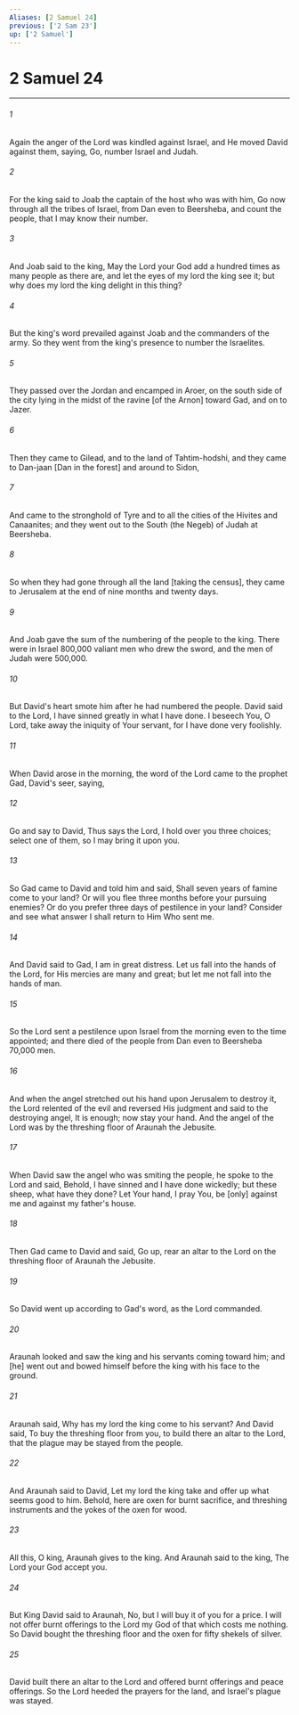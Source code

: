 ```yaml
---
Aliases: [2 Samuel 24]
previous: ['2 Sam 23']
up: ['2 Samuel']
---
```

# 2 Samuel 24

***














###### 1 






Again the anger of the Lord was kindled against Israel, and He moved David against them, saying, Go, number Israel and Judah. 













###### 2 






For the king said to Joab the captain of the host who was with him, Go now through all the tribes of Israel, from Dan even to Beersheba, and count the people, that I may know their number. 













###### 3 






And Joab said to the king, May the Lord your God add a hundred times as many people as there are, and let the eyes of my lord the king see it; but why does my lord the king delight in this thing? 













###### 4 






But the king's word prevailed against Joab and the commanders of the army. So they went from the king's presence to number the Israelites. 













###### 5 






They passed over the Jordan and encamped in Aroer, on the south side of the city lying in the midst of the ravine [of the Arnon] toward Gad, and on to Jazer. 













###### 6 






Then they came to Gilead, and to the land of Tahtim-hodshi, and they came to Dan-jaan [Dan in the forest] and around to Sidon, 













###### 7 






And came to the stronghold of Tyre and to all the cities of the Hivites and Canaanites; and they went out to the South (the Negeb) of Judah at Beersheba. 













###### 8 






So when they had gone through all the land [taking the census], they came to Jerusalem at the end of nine months and twenty days. 













###### 9 






And Joab gave the sum of the numbering of the people to the king. There were in Israel 800,000 valiant men who drew the sword, and the men of Judah were 500,000. 













###### 10 






But David's heart smote him after he had numbered the people. David said to the Lord, I have sinned greatly in what I have done. I beseech You, O Lord, take away the iniquity of Your servant, for I have done very foolishly. 













###### 11 






When David arose in the morning, the word of the Lord came to the prophet Gad, David's seer, saying, 













###### 12 






Go and say to David, Thus says the Lord, I hold over you three choices; select one of them, so I may bring it upon you. 













###### 13 






So Gad came to David and told him and said, Shall seven years of famine come to your land? Or will you flee three months before your pursuing enemies? Or do you prefer three days of pestilence in your land? Consider and see what answer I shall return to Him Who sent me. 













###### 14 






And David said to Gad, I am in great distress. Let us fall into the hands of the Lord, for His mercies are many and great; but let me not fall into the hands of man. 













###### 15 






So the Lord sent a pestilence upon Israel from the morning even to the time appointed; and there died of the people from Dan even to Beersheba 70,000 men. 













###### 16 






And when the angel stretched out his hand upon Jerusalem to destroy it, the Lord relented of the evil and reversed His judgment and said to the destroying angel, It is enough; now stay your hand. And the angel of the Lord was by the threshing floor of Araunah the Jebusite. 













###### 17 






When David saw the angel who was smiting the people, he spoke to the Lord and said, Behold, I have sinned and I have done wickedly; but these sheep, what have they done? Let Your hand, I pray You, be [only] against me and against my father's house. 













###### 18 






Then Gad came to David and said, Go up, rear an altar to the Lord on the threshing floor of Araunah the Jebusite. 













###### 19 






So David went up according to Gad's word, as the Lord commanded. 













###### 20 






Araunah looked and saw the king and his servants coming toward him; and [he] went out and bowed himself before the king with his face to the ground. 













###### 21 






Araunah said, Why has my lord the king come to his servant? And David said, To buy the threshing floor from you, to build there an altar to the Lord, that the plague may be stayed from the people. 













###### 22 






And Araunah said to David, Let my lord the king take and offer up what seems good to him. Behold, here are oxen for burnt sacrifice, and threshing instruments and the yokes of the oxen for wood. 













###### 23 






All this, O king, Araunah gives to the king. And Araunah said to the king, The Lord your God accept you. 













###### 24 






But King David said to Araunah, No, but I will buy it of you for a price. I will not offer burnt offerings to the Lord my God of that which costs me nothing. So David bought the threshing floor and the oxen for fifty shekels of silver. 













###### 25 






David built there an altar to the Lord and offered burnt offerings and peace offerings. So the Lord heeded the prayers for the land, and Israel's plague was stayed.
